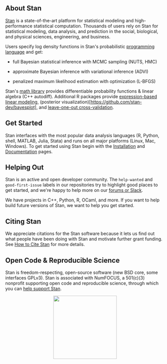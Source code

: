 ## About Stan
[Stan](https://mc-stan.org/) is a state-of-the-art platform for statistical modeling and high-performance statistical computation.
Thousands of users rely on Stan for statistical modeling, data analysis, and prediction in the social, biological, and physical sciences, engineering, and business.

Users specify log density functions in Stan's probabilistic [programming language](https://github.com/stan-dev/stanc3) and get:

* full Bayesian statistical inference with MCMC sampling (NUTS, HMC)

* approximate Bayesian inference with variational inference (ADVI)

* penalized maximum likelihood estimation with optimization (L-BFGS)

Stan's [math library](https://github.com/stan-dev/math) provides differentiable probability functions & linear algebra (C++ autodiff).
Additional R packages provide [expression-based linear modeling](https://github.com/stan-dev/rstanarm), (posterior visualization)[https://github.com/stan-dev/bayesplot], and [leave-one-out cross-validation](https://github.com/stan-dev/loo).

## Get Started

Stan interfaces with the most popular data analysis languages (R, Python, shell, MATLAB, Julia, Stata) and runs on all major platforms (Linux, Mac, Windows).
To get started using Stan begin with the [Installation](https://mc-stan.org/users/interfaces/) and [Documentation](https://mc-stan.org/users/documentation/) pages.

## Helping Out

Stan is an active and open developer community. The `help-wanted` and `good-first-issue` labels in our repositories try to highlight good places to get started, and we're happy to help more on our [forums or Slack](https://mc-stan.org/developers/).

We have projects in C++, Python, R, OCaml, and more. If you want to help build future versions of Stan, we want to help you get started.

## Citing Stan

We appreciate citations for the Stan software because it lets us find out what people have been doing with Stan and motivate further grant funding. See [How to Cite Stan](https://mc-stan.org/users/citations/) for more details.

## Open Code & Reproducible Science

Stan is freedom-respecting, open-source software (new BSD core, some interfaces GPLv3). Stan is associated with NumFOCUS, a 501(c)(3) nonprofit supporting open code and reproducible science, through which you can [help support Stan](https://mc-stan.org/support/).

<p align="center"><a href="http://numfocus.org"><img width="200" src="https://mc-stan.org/images/numfocus.png" /></a>
</p>

